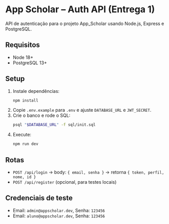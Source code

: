 # App Scholar – Auth API (Entrega 1)

API de autenticação para o projeto App_Scholar usando Node.js, Express e PostgreSQL.

## Requisitos
- Node 18+
- PostgreSQL 13+

## Setup
1. Instale dependências:
   ```bash
   npm install
   ```
2. Copie `.env.example` para `.env` e ajuste `DATABASE_URL` e `JWT_SECRET`.
3. Crie o banco e rode o SQL:
   ```bash
   psql "$DATABASE_URL" -f sql/init.sql
   ```
4. Execute:
   ```bash
   npm run dev
   ```

## Rotas
- `POST /api/login` → body: `{ email, senha }` → retorna `{ token, perfil, nome, id }`
- `POST /api/register` (opcional, para testes locais)

## Credenciais de teste
- Email: `admin@appscholar.dev`, Senha: `123456`
- Email: `aluno@appscholar.dev`, Senha: `123456`
